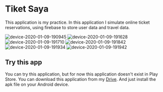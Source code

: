 # Tiket Saya
This application is my practice. In this application I simulate online ticket reservations, using firebase to store user data and travel data.

![device-2020-01-09-190945](https://user-images.githubusercontent.com/37035339/72067540-8a8c4600-3315-11ea-9882-e3e1a5a438de.png)
![device-2020-01-09-191628](https://user-images.githubusercontent.com/37035339/72067543-8b24dc80-3315-11ea-973f-bed2e03c7d7f.png)
![device-2020-01-09-191710](https://user-images.githubusercontent.com/37035339/72067544-8b24dc80-3315-11ea-8b93-72301baaa614.png)
![device-2020-01-09-191842](https://user-images.githubusercontent.com/37035339/72067545-8bbd7300-3315-11ea-97c9-641c1ad37284.png)
![device-2020-01-09-191934](https://user-images.githubusercontent.com/37035339/72067547-8c560980-3315-11ea-8989-bf77b5527f6a.png)
![device-2020-01-09-191942](https://user-images.githubusercontent.com/37035339/72067549-8ceea000-3315-11ea-92a3-fd174a9ad01c.png)

## Try this app
You can try this application, but for now this application doesn't exist in Play Store. You can download this application from my [Drive](https://drive.google.com/drive/folders/1MGpbA8Plxvkn3qowgT-tyCxpSHH448TC?usp=sharing). And just install the apk file on your Android device.

